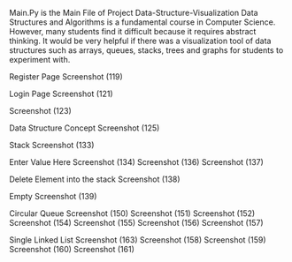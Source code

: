 Main.Py is the Main File of Project
Data-Structure-Visualization
Data Structures and Algorithms is a fundamental course in Computer Science. However, many students find it difficult because it requires abstract thinking. It would be very helpful if there was a visualization tool of data structures such as arrays, queues, stacks, trees and graphs for students to experiment with.

Register Page
Screenshot (119)

Login Page
Screenshot (121)

Screenshot (123)

Data Structure Concept
Screenshot (125)

Stack
Screenshot (133)

Enter Value Here
Screenshot (134) Screenshot (136) Screenshot (137)

Delete Element into the stack
Screenshot (138)

Empty
Screenshot (139)

Circular Queue
Screenshot (150) Screenshot (151) Screenshot (152) Screenshot (154) Screenshot (155) Screenshot (156) Screenshot (157)

Single Linked List
Screenshot (163) Screenshot (158) Screenshot (159) Screenshot (160) Screenshot (161)
